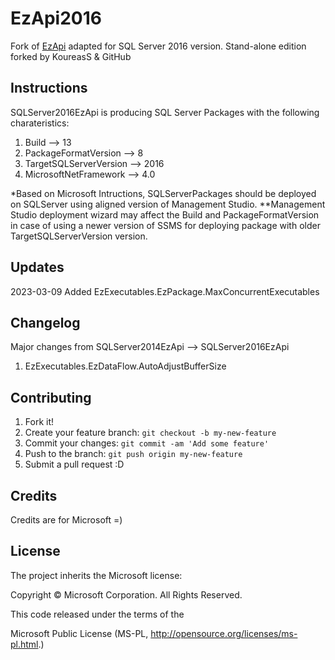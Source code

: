 # EzApi2016

Fork of [EzApi](http://sqlsrvintegrationsrv.codeplex.com/releases/view/21238) adapted for SQL Server 2016 version. Stand-alone edition forked by KoureasS & GitHub

## Instructions
SQLServer2016EzApi is producing SQL Server Packages with the following charateristics:
1. Build --> 13
2. PackageFormatVersion --> 8
3. TargetSQLServerVersion --> 2016
4. MicrosoftNetFramework --> 4.0

*Based on Microsoft Intructions, SQLServerPackages should be deployed on SQLServer using aligned version of Management Studio.
**Management Studio deployment wizard may affect the Build and PackageFormatVersion in case of using a newer version of SSMS for deploying package with older TargetSQLServerVersion version.

## Updates
2023-03-09 Added EzExecutables.EzPackage.MaxConcurrentExecutables

## Changelog
Major changes from SQLServer2014EzApi --> SQLServer2016EzApi
1. EzExecutables.EzDataFlow.AutoAdjustBufferSize

## Contributing

1. Fork it!
2. Create your feature branch: `git checkout -b my-new-feature`
3. Commit your changes: `git commit -am 'Add some feature'`
4. Push to the branch: `git push origin my-new-feature`
5. Submit a pull request :D

## Credits

Credits are for Microsoft =)

## License

The project inherits the Microsoft license: 

Copyright © Microsoft Corporation.  All Rights Reserved.

This code released under the terms of the 

Microsoft Public License (MS-PL, http://opensource.org/licenses/ms-pl.html.)
